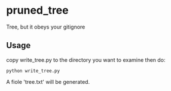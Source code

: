# pruned_tree
Tree, but it obeys your gitignore

## Usage
copy write_tree.py to the directory you want to examine then do:

    python write_tree.py

A fiole 'tree.txt' will be generated.